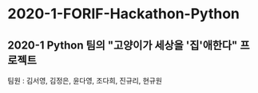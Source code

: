 # 2020-1-FORIF-Hackathon-Python
## 2020-1 Python 팀의 "고양이가 세상을 '집'애한다" 프로젝트
팀원 : 김서영, 김정은, 윤다영, 조다희, 진규리, 현규원
